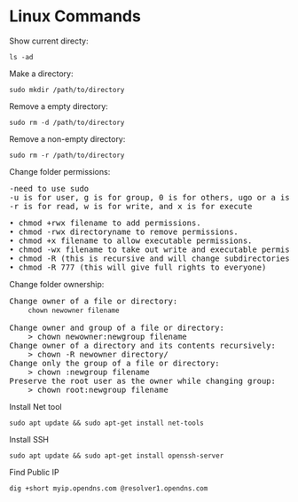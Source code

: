 # Linux Commands
Show current directy:
```
ls -ad
```
Make a directory:
```
sudo mkdir /path/to/directory
```
Remove a empty directory:
```
sudo rm -d /path/to/directory
```
Remove a non-empty directory:
```
sudo rm -r /path/to/directory
```
Change folder permissions:
<pre>
-need to use sudo   
-u is for user, g is for group, 0 is for others, ugo or a is for all   
-r is for read, w is for write, and x is for execute   
</pre>
<pre>
• chmod +rwx filename to add permissions.
• chmod -rwx directoryname to remove permissions.
• chmod +x filename to allow executable permissions.
• chmod -wx filename to take out write and executable permissions.
• chmod -R (this is recursive and will change subdirectories also) 
• chmod -R 777 (this will give full rights to everyone) 
</pre>
Change folder ownership:
<pre>
Change owner of a file or directory:
	<code>chown newowner filename</code>
	
Change owner and group of a file or directory:
	> chown newowner:newgroup filename
Change owner of a directory and its contents recursively:
	> chown -R newowner directory/
Change only the group of a file or directory:
	> chown :newgroup filename
Preserve the root user as the owner while changing group:
	> chown root:newgroup filename
</pre>

Install Net tool
```
sudo apt update && sudo apt-get install net-tools
```
Install SSH 
```
sudo apt update && sudo apt-get install openssh-server
```
Find Public IP
```
dig +short myip.opendns.com @resolver1.opendns.com
```






















